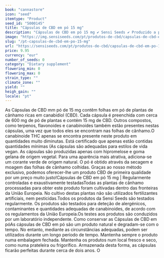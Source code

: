 ```yaml
---
book: "cannastore"
icon: "seed"
itemtype: "Product"
seed_id: "5000145"
title: "Cápsulas de CBD em pó 15 mg"
description: "Cápsulas de CBD em pó 15 mg ✔ Sensi Seeds ✔ Produzido a partir de cânhamo cultivado na UE ✔ Folhas de plantas puras ✔ Para estilos de vida vegan."
image: "https://img.sensiseeds.com/pt/produtos-de-cbd/capsulas-de-cbd-em-po-15mg-image.png"
slug: "/pt-capsulas-de-cbd-em-po-15-mg"
url: "https://sensiseeds.com/pt/produtos-de-cbd/capsulas-de-cbd-em-po-15mg?a_aid=cannastore"
price: 9.95
currency: "eur"
number_of_seeds: 0
category: "Dietary supplement"
flowering_min: 0
flowering_max: 0
strain_type: ""
climate_zone: ""
yield: ""
heigh_gain: ""
locale: "pt"
---
```

As Cápsulas de CBD mm pó de 15 mg contêm folhas em pó de plantas de cânhamo ricas em canabidiol (CBD). Cada cápsula é preenchida com cerca de 600 mg de pó de plantas e contém 15 mg de CBD. Outros compostos, como terpenos, flavonoides e canabinoides também estão presentes nestas cápsulas, uma vez que todos eles se encontram nas folhas de cânhamo.O canabinoide THC apenas se encontra presente neste produto em quantidades muito diminutas. Está certificado que apenas estão contidas quantidades mínimas (As cápsulas são adequadas para estilos de vida vegan. As cápsulas são produzidas apenas com hipromelose e goma gelana de origem vegetal. Para uma aparência mais atrativa, adiciona-se um corante verde de origem natural. O pó é obtido através da secagem e moagem das folhas de cânhamo colhidas. Graças ao nosso método exclusivo, podemos oferecer-lhe um produto CBD de primeira qualidade por um preço muito justo!Cápsulas de CBD em pó 15 mg | Regularmente controladas e exaustivamente testadasTodas as plantas de cânhamo processadas para obter este produto foram cultivadas dentro das fronteiras da União Europeia. No cultivo destas plantas não são utilizados fertilizantes artificiais, nem pesticidas.Todos os produtos da Sensi Seeds são testados regularmente. Os produtos são testados para deteção de alergénicos, contaminantes e quantidades adequadas de canabinoides, de acordo com os regulamentos da União Europeia.Os testes aos produtos são conduzidos por um laboratório independente. Como conservar as Cápsulas de CBD em póAs cápsulas de CBD em pó são um produto natural e degradam-se com o tempo. No entanto, mediante as circunstâncias adequadas, podem ser utilizados durante um longo período de tempo. Mantenha sempre o produto numa embalagem fechada. Mantenha os produtos num local fresco e seco, como numa prateleira ou frigorífico. Armazenada desta forma, as cápsulas ficarão perfeitas durante cerca de dois anos. O
